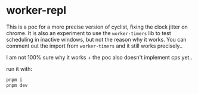 # worker-repl

This is a poc for a more precise version of cyclist, fixing the clock jitter on chrome.
It is also an experiment to use the `worker-timers` lib to test scheduling in inactive windows,
but not the reason why it works. You can comment out the import from `worker-timers` and it still works precisely..

I am not 100% sure why it works + the poc also doesn't implement cps yet..

run it with:

```sh
pnpm i
pnpm dev
```

